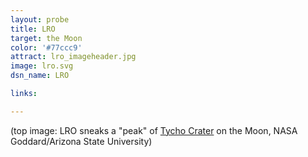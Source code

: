 ```yaml
---
layout: probe
title: LRO
target: the Moon
color: '#77ccc9'
attract: lro_imageheader.jpg
image: lro.svg
dsn_name: LRO

links:

---
```

<div class="caption">(top image: LRO sneaks a "peak" of <a href="http://www.nasa.gov/mission_pages/LRO/multimedia/tycho-peak-gal.html">Tycho Crater</a> on the Moon, NASA Goddard/Arizona State University)</div>